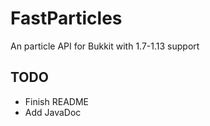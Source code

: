 # FastParticles
An particle API for Bukkit with 1.7-1.13 support

## TODO

* Finish README
* Add JavaDoc
